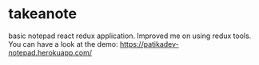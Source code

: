 # takeanote
 basic notepad react redux application.  Improved me on using redux tools.
 You can have a look at the demo: https://patikadev-notepad.herokuapp.com/
